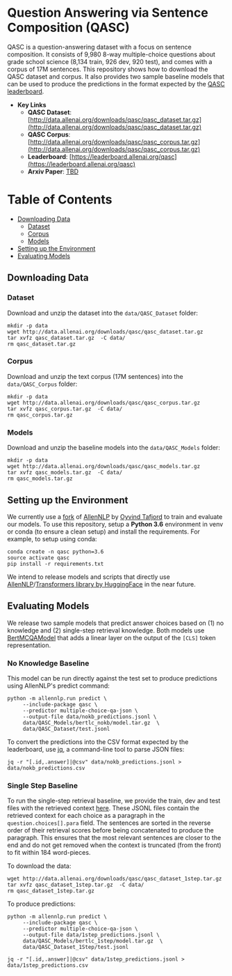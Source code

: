 # Question Answering via Sentence Composition (QASC)

QASC is a question-answering dataset with a focus on sentence composition. It consists of 9,980 8-way multiple-choice questions about grade school science (8,134 train, 926 dev, 920 test), and comes with a corpus of 17M sentences. This repository shows how to download the QASC dataset and corpus. It also provides two sample baseline models that can be used to produce the predictions in the format expected by the [QASC leaderboard](https://leaderboard.allenai.org/qasc).

* **Key Links**
	* **QASC Dataset**: [http://data.allenai.org/downloads/qasc/qasc_dataset.tar.gz](http://data.allenai.org/downloads/qasc/qasc_dataset.tar.gz)
	* **QASC Corpus**:  [http://data.allenai.org/downloads/qasc/qasc_corpus.tar.gz](http://data.allenai.org/downloads/qasc/qasc_corpus.tar.gz)
	* **Leaderboard**:  [https://leaderboard.allenai.org/qasc](https://leaderboard.allenai.org/qasc)
	* **Arxiv Paper**: [TBD](TBD)


Table of Contents
===============

* [Downloading Data](#downloading-data)
    * [Dataset](#Dataset)
    * [Corpus](#Corpus)
    * [Models](#Models)
* [Setting up the Environment](#setting-up-the-environment)
* [Evaluating Models](#evaluating-models)


## Downloading Data

### Dataset
Download and unzip the dataset into the `data/QASC_Dataset` folder:
```
mkdir -p data
wget http://data.allenai.org/downloads/qasc/qasc_dataset.tar.gz
tar xvfz qasc_dataset.tar.gz  -C data/
rm qasc_dataset.tar.gz
```
### Corpus
Download and unzip the text corpus (17M sentences) into the `data/QASC_Corpus` folder:
```
mkdir -p data
wget http://data.allenai.org/downloads/qasc/qasc_corpus.tar.gz
tar xvfz qasc_corpus.tar.gz  -C data/
rm qasc_corpus.tar.gz
```


### Models
Download and unzip the baseline models into the `data/QASC_Models` folder:
```
mkdir -p data
wget http://data.allenai.org/downloads/qasc/qasc_models.tar.gz
tar xvfz qasc_models.tar.gz  -C data/
rm qasc_models.tar.gz
```


## Setting up the Environment
We currently use a [fork](https://github.com/OyvindTafjord/allennlp/tree/bert_exp1) of [AllenNLP](https://github.com/allenai/allennlp) by [Oyvind Tafjord](https://github.com/oyvindTafjord/) to train and evaluate our models. To use this repository, setup a __Python 3.6__ environment in venv or conda (to ensure a clean setup) and install the requirements. For example, to setup using conda:

```
conda create -n qasc python=3.6
source activate qasc
pip install -r requirements.txt
```

We intend to release models and scripts that directly use [AllenNLP](https://github.com/allenai/allennlp)/[Transformers library by HuggingFace](https://github.com/huggingface/transformers) in the near future.

## Evaluating Models
We release two sample models that predict answer choices based on (1) no knowledge and (2) single-step retrieval knowledge. Both models use [BertMCQAModel](https://github.com/OyvindTafjord/allennlp/blob/60a04a3e2ebb25d2f9d9f8ebfc8d9962fdbf19de/allennlp/models/bert_models.py#L20) that adds a linear layer on the output of the `[CLS]` token representation.

### No Knowledge Baseline
This model can be run directly against the test set to produce predictions using AllenNLP's predict command:
```
python -m allennlp.run predict \
     --include-package qasc \
     --predictor multiple-choice-qa-json \
     --output-file data/nokb_predictions.jsonl \
     data/QASC_Models/bertlc_nokb/model.tar.gz  \
     data/QASC_Dataset/test.jsonl
```

To convert the predictions into the CSV format expected by the leaderboard, use [jq](https://stedolan.github.io/jq/), a command-line tool to parse JSON files:
```
jq -r "[.id,.answer]|@csv" data/nokb_predictions.jsonl > data/nokb_predictions.csv
```

### Single Step Baseline
To run the single-step retrieval baseline, we provide the train, dev and test files with the retrieved context [here](http://data.allenai.org/downloads/qasc/qasc_dataset_1step.tar.gz). These JSONL files contain the retrieved context for each choice as a paragraph in the `question.choices[].para` field. The sentences are sorted in the reverse order of their retrieval scores before being concatenated to produce the paragraph. This ensures that the most relevant sentences are closer to the end and do not get removed when the context is truncated (from the front) to fit within 184 word-pieces.

To download the data:
```
wget http://data.allenai.org/downloads/qasc/qasc_dataset_1step.tar.gz
tar xvfz qasc_dataset_1step.tar.gz  -C data/
rm qasc_dataset_1step.tar.gz
```

To produce predictions:
```
python -m allennlp.run predict \
     --include-package qasc \
     --predictor multiple-choice-qa-json \
     --output-file data/1step_predictions.jsonl \
     data/QASC_Models/bertlc_1step/model.tar.gz  \
     data/QASC_Dataset_1Step/test.jsonl

jq -r "[.id,.answer]|@csv" data/1step_predictions.jsonl > data/1step_predictions.csv
```
